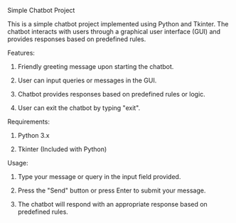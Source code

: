 Simple Chatbot Project

This is a simple chatbot project implemented using Python and Tkinter. The chatbot interacts with users through a graphical user interface (GUI) and provides responses based on predefined rules.

Features:

1) Friendly greeting message upon starting the chatbot.

2) User can input queries or messages in the GUI.

3) Chatbot provides responses based on predefined rules or logic.

4) User can exit the chatbot by typing "exit".

Requirements:

1) Python 3.x

2) Tkinter (Included with Python)


Usage:

1) Type your message or query in the input field provided.

2) Press the "Send" button or press Enter to submit your message.

3) The chatbot will respond with an appropriate response based on predefined rules.

